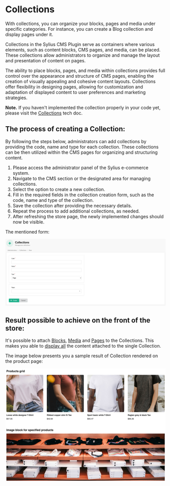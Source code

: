 # Collections

With collections, you can organize your blocks, pages and media under specific categories.
For instance, you can create a Blog collection and display pages under it.

Collections in the Sylius CMS Plugin serve as containers where various elements, such as content blocks, CMS pages,
and media, can be placed. These collections allow administrators to organize and manage the layout and presentation of content on pages.

The ability to place blocks, pages, and media within collections provides full control over the appearance and structure of CMS pages,
enabling the creation of visually appealing and cohesive content layouts. Collections offer flexibility in designing pages,
allowing for customization and adaptation of displayed content to user preferences and marketing strategies.

**Note.** If you haven't implemented the collection properly in your code yet, please visit the [Collections](collections.md) tech doc.

## The process of creating a Collection:

By following the steps below, administrators can add collections by providing the code, name and type for each collection. 
These collections can be then utilized within the CMS pages for organizing and structuring content.

1. Please access the administrator panel of the Sylius e-commerce system.
2. Navigate to the CMS section or the designated area for managing collections.
3. Select the option to create a new collection.
4. Fill in the required fields in the collection creation form, such as the code, name and type of the collection.
5. Save the collection after providing the necessary details.
6. Repeat the process to add additional collections, as needed.
7. After refreshing the store page, the newly implemented changes should now be visible.

The mentioned form:

![Screenshot showing content management config in admin](collections_create_cms.png)

## Result possible to achieve on the front of the store:

It's possible to attach [Blocks](use_case_blocks.md), [Media](use_case_media.md) and [Pages](use_case_pages.md) to the Collections. This makes you able to [display all](collections.md) the content attached to the single Collection.

The image below presents you a sample result of Collection rendered on the product page:

![Screenshot showing content management config in admin](collections_cms_result.png)


